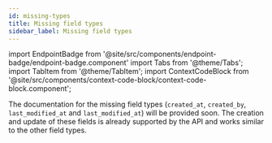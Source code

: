 ```yaml
---
id: missing-types
title: Missing field types
sidebar_label: Missing field types
---
```


import EndpointBadge from '@site/src/components/endpoint-badge/endpoint-badge.component'
import Tabs from '@theme/Tabs';
import TabItem from '@theme/TabItem';
import ContextCodeBlock from '@site/src/components/context-code-block/context-code-block.component';

The documentation for the missing field types (`created_at`, `created_by`, `last_modified_at` and `last_modified_at`) will be provided soon.
The creation and update of these fields is already supported by the API and works similar to the other field types.
